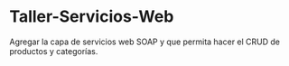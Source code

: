 # Taller-Servicios-Web
Agregar la capa de servicios web SOAP y que permita hacer el CRUD de productos y categorías.
